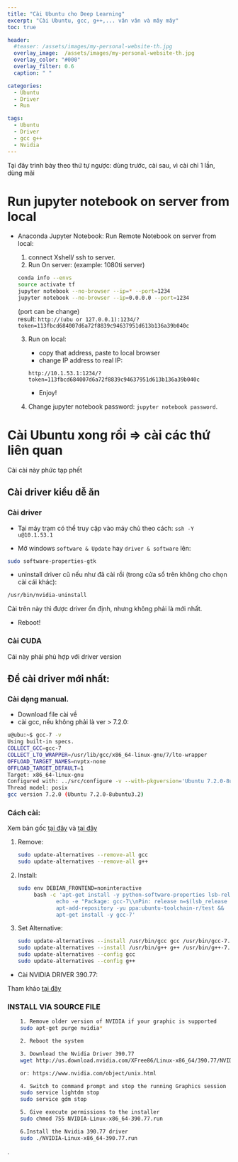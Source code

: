 ```yaml
---
title: "Cài Ubuntu cho Deep Learning"
excerpt: "Cài Ubuntu, gcc, g++,... vân vân và mây mây"
toc: true

header:
  #teaser: /assets/images/my-personal-website-th.jpg
  overlay_image:  /assets/images/my-personal-website-th.jpg
  overlay_color: "#000"
  overlay_filter: 0.6
  caption: " "

categories:
  - Ubuntu
  - Driver
  - Run

tags:
  - Ubuntu
  - Driver
  - gcc g++
  - Nvidia
---
```

Tại đây trình bày theo thứ tự ngược: dùng trước, cài sau, vì cài chỉ 1 lần, dùng mãi

# Run jupyter notebook on server from local

- Anaconda Jupyter Notebook: Run Remote Notebook on server from local:

    1. connect Xshell/ ssh to server.
    2. Run On server: (example: 1080ti server)

    ```bash
    conda info --envs
    source activate tf
    jupyter notebook --no-browser --ip=* --port=1234
    jupyter notebook --no-browser --ip=0.0.0.0 --port=1234  
    ```

    (port can be change)    
    result:
    `http://(ubu or 127.0.0.1):1234/?token=113fbcd684007d6a72f8839c94637951d613b136a39b040c`

    3. Run on local:
        - copy that address, paste to local browser
        - change IP address to real IP:

        `http://10.1.53.1:1234/?token=113fbcd684007d6a72f8839c94637951d613b136a39b040c`
        - Enjoy!

    4. Change jupyter notebook password: `jupyter notebook password`.

# Cài Ubuntu xong rồi => cài các thứ liên quan

Cài cài này phức tạp phết

## Cài driver kiểu dễ ăn

### Cài driver
- Tại máy trạm có thể truy cập vào máy chủ theo cách: `ssh -Y u@10.1.53.1`

- Mở windows `software & Update`  hay `driver & software` lên:
```bash
sudo software-properties-gtk
```

- uninstall driver cũ nếu như đã cài rồi (trong cửa sổ trên không cho chọn cài cái khác):
```bash
/usr/bin/nvidia-uninstall
```
Cài trên này thì được driver ổn định, nhưng không phải là mới nhất.
- Reboot!

### Cài CUDA

Cái này phải phù hợp với driver version


## Để cài driver mới nhất:

### Cài dạng manual.

- Download file cài về
- cài gcc, nếu không phải là ver > 7.2.0:
```bash
u@ubu:~$ gcc-7 -v
Using built-in specs.
COLLECT_GCC=gcc-7
COLLECT_LTO_WRAPPER=/usr/lib/gcc/x86_64-linux-gnu/7/lto-wrapper
OFFLOAD_TARGET_NAMES=nvptx-none
OFFLOAD_TARGET_DEFAULT=1
Target: x86_64-linux-gnu
Configured with: ../src/configure -v --with-pkgversion='Ubuntu 7.2.0-8ubuntu3.2' --with-bugurl=file:///usr/share/doc/gcc-7/README.Bugs --enable-languages=c,ada,c++,go,brig,d,fortran,objc,obj-c++ --prefix=/usr --with-gcc-major-version-only --program-suffix=-7 --program-prefix=x86_64-linux-gnu- --enable-shared --enable-linker-build-id --libexecdir=/usr/lib --without-included-gettext --enable-threads=posix --libdir=/usr/lib --enable-nls --with-sysroot=/ --enable-clocale=gnu --enable-libstdcxx-debug --enable-libstdcxx-time=yes --with-default-libstdcxx-abi=new --enable-gnu-unique-object --disable-vtable-verify --enable-libmpx --enable-plugin --enable-default-pie --with-system-zlib --with-target-system-zlib --enable-objc-gc=auto --enable-multiarch --disable-werror --with-arch-32=i686 --with-abi=m64 --with-multilib-list=m32,m64,mx32 --enable-multilib --with-tune=generic --enable-offload-targets=nvptx-none --without-cuda-driver --enable-checking=release --build=x86_64-linux-gnu --host=x86_64-linux-gnu --target=x86_64-linux-gnu
Thread model: posix
gcc version 7.2.0 (Ubuntu 7.2.0-8ubuntu3.2)
```

### Cách cài:

Xem bản gốc [tại đây](https://askubuntu.com/questions/26498/how-to-choose-the-default-gcc-and-g-version) và [tại đây](https://askubuntu.com/questions/949473/installing-gcc-7-2-via-apt)
1. Remove:

    ```bash
    sudo update-alternatives --remove-all gcc
    sudo update-alternatives --remove-all g++   
    ```

2. Install:
    ```bash
    sudo env DEBIAN_FRONTEND=noninteractive                                    \
         bash -c 'apt-get install -y python-software-properties lsb-release && \
                echo -e "Package: gcc-7\\nPin: release n=$(lsb_release -sc)\\nPin-Priority: 990" > /etc/apt/preferences.d/gcc-7 \
                apt-add-repository -yu ppa:ubuntu-toolchain-r/test &&              \
                apt-get install -y gcc-7'
    ```
3. Set Alternative:
    ```bash
    sudo update-alternatives --install /usr/bin/gcc gcc /usr/bin/gcc-7.2 10
    sudo update-alternatives --install /usr/bin/g++ g++ /usr/bin/g++-7.2 10
    sudo update-alternatives --config gcc
    sudo update-alternatives --config g++        
    ```
- Cài  NVIDIA DRIVER 390.77:

Tham khảo [tại đây](https://www.elinuxtutorials.com/2018/07/install-nvidia-driver-390-77-on-ubuntu-linuxmint/)

### INSTALL VIA SOURCE FILE

```bash
    1. Remove older version of NVIDIA if your graphic is supported
    sudo apt-get purge nvidia*

    2. Reboot the system

    3. Download the Nvidia Driver 390.77
    wget http://us.download.nvidia.com/XFree86/Linux-x86_64/390.77/NVIDIA-Linux-x86_64-390.77.run

    or: https://www.nvidia.com/object/unix.html

    4. Switch to command prompt and stop the running Graphics session
    sudo service lightdm stop
    sudo service gdm stop

    5. Give execute permissions to the installer
    sudo chmod 755 NVIDIA-Linux-x86_64-390.77.run

    6.Install the Nvidia 390.77 driver
    sudo ./NVIDIA-Linux-x86_64-390.77.run
```












.
